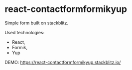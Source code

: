 # react-contactformformikyup

Simple form built on stackblitz.

Used technologies:
- React,
- Formik,
- Yup


DEMO: https://react-contactformformikyup.stackblitz.io/
